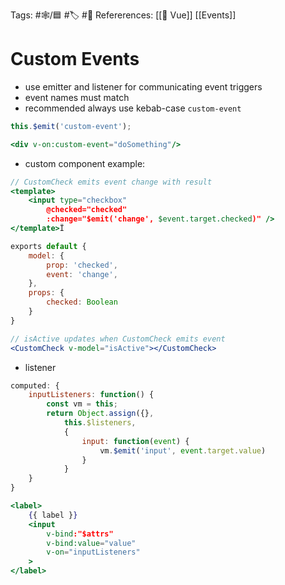 Tags: #🕸️/🟦 #🏷️ #📜️ 
Refererences: [[💚 Vue]] [[Events]]

# Custom Events

-   use emitter and listener for communicating event triggers
-   event names must match
-   recommended always use kebab-case `custom-event`

```jsx
this.$emit('custom-event');

<div v-on:custom-event="doSomething"/>
```

-   custom component example:

```jsx
// CustomCheck emits event change with result
<template>
	<input type="checkbox"
		@checked="checked"
		:change="$emit('change', $event.target.checked)" />
</template>Ï

exports default {
	model: {
		prop: 'checked',
		event: 'change',
	},
	props: {
		checked: Boolean
	}
}

// isActive updates when CustomCheck emits event
<CustomCheck v-model="isActive"></CustomCheck>
```

-   listener

```jsx
computed: {
	inputListeners: function() {
		const vm = this;
		return Object.assign({},
			this.$listeners,
			{
				input: function(event) {
					vm.$emit('input', event.target.value)
				}
			}
	}
}

<label>
	{{ label }}
	<input
		v-bind:"$attrs"
		v-bind:value="value"
		v-on="inputListeners"
	>
</label>
```